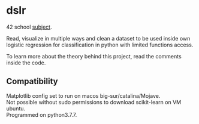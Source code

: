 # dslr

42 school [subject](https://cdn.intra.42.fr/pdf/pdf/66359/en.subject.pdf).

Read, visualize in multiple ways and clean a dataset to be used inside own logistic regression for classification in python with limited functions access. 

To learn more about the theory behind this project, read the comments inside the code.

## Compatibility
Matplotlib config set to run on macos big-sur/catalina/Mojave.<br>
Not possible without sudo permissions to download scikit-learn on VM ubuntu.<br>
Programmed on python3.7.7.

